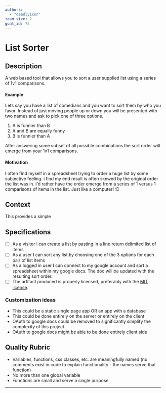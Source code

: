 ```yaml
---
authors:
  - "deadlyicon"
team_size: 2
goal_id: 73
---
```


# List Sorter

## Description

A web based tool that allows you to sort a user supplied list using a series of 1v1 comparisons. 
#### Example

Lets say you have a list of comedians and you want to sort them by who you favor. Instead of just moving people up or down you will be presented with two names and ask to pick one of three options. 
1. A is funnier than B
2. A and B are equally funny
3. B is funnier than A

After answering some subset of all possible combinations the sort order will emerge from your 1v1 comparisons. 
#### Motivation

I often find myself in a spreadsheet trying to order a huge list by some subjective feeling. I find my end result is often skewed by the original order the list was in. I'd rather have the order emerge from a series of 1 versus 1 comparisons of items in the list. Just like a computer! :D 
## Context

This provides a simple
## Specifications
- [ ] As a visitor I can create a list by pasting in a line return delimited list of items
- [ ] As a user I can sort any list by choosing one of the 3 options for each pair of list items
- [ ] As a logged in user I can connect to my google account and sort a spreadsheet within my google docs. The doc will be updated with the resulting sort order.
- [ ] The artifact produced is properly licensed, preferably with the [MIT license](https://opensource.org/licenses/MIT).
### Customization ideas
- This could be a static single page app OR an app with a database
- This could be done entirely on the server or entirely on the client
- OAuth to google docs could be removed to significantly simplify the complexity of this project
- OAuth to google docs might be able to be done entirely client side
## Quality Rubric
- Variables, functions, css classes, etc. are meaningfully named (no comments exist in code to explain functionality - the names serve that function)
- No more than one global variable
- Functions are small and serve a single purpose

---






